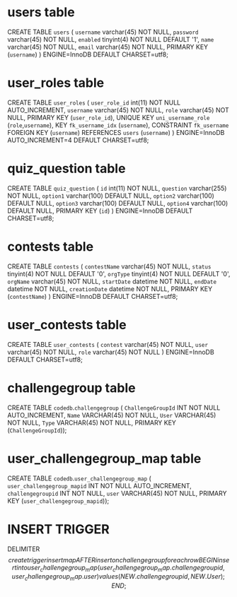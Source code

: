 
# users table  
CREATE TABLE `users` (
  `username` varchar(45) NOT NULL,
  `password` varchar(45) NOT NULL,
  `enabled` tinyint(4) NOT NULL DEFAULT '1',
  `name` varchar(45) NOT NULL,
  `email` varchar(45) NOT NULL,
  PRIMARY KEY (`username`)
) ENGINE=InnoDB DEFAULT CHARSET=utf8;


# user_roles table  
CREATE TABLE `user_roles` (
  `user_role_id` int(11) NOT NULL AUTO_INCREMENT,
  `username` varchar(45) NOT NULL,
  `role` varchar(45) NOT NULL,
  PRIMARY KEY (`user_role_id`),
  UNIQUE KEY `uni_username_role` (`role`,`username`),
  KEY `fk_username_idx` (`username`),
  CONSTRAINT `fk_username` FOREIGN KEY (`username`) REFERENCES `users` (`username`)
) ENGINE=InnoDB AUTO_INCREMENT=4 DEFAULT CHARSET=utf8;

# quiz_question table  
CREATE TABLE `quiz_question` (
  `id` int(11) NOT NULL,
  `question` varchar(255) NOT NULL,
  `option1` varchar(100) DEFAULT NULL,
  `option2` varchar(100) DEFAULT NULL,
  `option3` varchar(100) DEFAULT NULL,
  `option4` varchar(100) DEFAULT NULL,
  PRIMARY KEY (`id`)
) ENGINE=InnoDB DEFAULT CHARSET=utf8;
  
# contests table  
CREATE TABLE `contests` (
  `contestName` varchar(45) NOT NULL,
  `status` tinyint(4) NOT NULL DEFAULT '0',
  `orgType` tinyint(4) NOT NULL DEFAULT '0',
  `orgName` varchar(45) NOT NULL,
  `startDate` datetime NOT NULL,
  `endDate` datetime NOT NULL,
  `creationDate` datetime NOT NULL,
  PRIMARY KEY (`contestName`)
) ENGINE=InnoDB DEFAULT CHARSET=utf8;


# user_contests table  
CREATE TABLE `user_contests` (
  `contest` varchar(45) NOT NULL,
  `user` varchar(45) NOT NULL,
  `role` varchar(45) NOT NULL
) ENGINE=InnoDB DEFAULT CHARSET=utf8;


# challengegroup table  
CREATE TABLE `codedb`.`challengegroup` (
  `ChallengeGroupId` INT NOT NULL AUTO_INCREMENT,
  `Name` VARCHAR(45) NOT NULL,
  `User` VARCHAR(45) NOT NULL,
  `Type` VARCHAR(45) NOT NULL,
  PRIMARY KEY (`ChallengeGroupId`));

# user_challengegroup_map table  
CREATE TABLE `codedb`.`user_challengegroup_map` (
  `user_challengegroup_mapid` INT NOT NULL AUTO_INCREMENT,
  `challengegroupid` INT NOT NULL,
  `user` VARCHAR(45) NOT NULL,
  PRIMARY KEY (`user_challengegroup_mapid`));

# INSERT TRIGGER  
DELIMITER $$
create trigger insertmap AFTER insert on challengegroup for each row 
BEGIN
	insert into user_challengegroup_map(user_challengegroup_map.challengegroupid, user_challengegroup_map.user)
    values (NEW.challengegroupid, NEW.User);
END; $$

